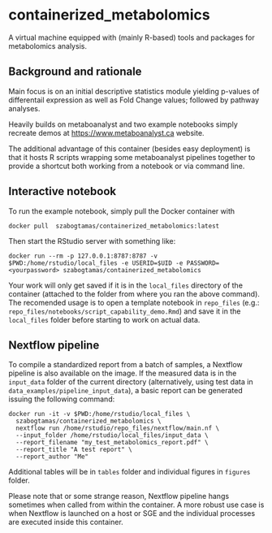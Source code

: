 # containerized_metabolomics

A virtual machine equipped with (mainly R-based) tools and packages for metabolomics analysis.

## Background and rationale

Main focus is on an initial descriptive statistics module yielding p-values of differentail expression as well as Fold Change values; followed by pathway analyses.
  
Heavily builds on metaboanalyst and two example notebooks simply recreate demos at https://www.metaboanalyst.ca website.
  
The additional advantage of this container (besides easy deployment) is that it hosts R scripts wrapping some metaboanalyst pipelines together to provide a shortcut both working from a notebook or via command line.

## Interactive notebook

To run the example notebook, simply pull the Docker container with

```
docker pull  szabogtamas/containerized_metabolomics:latest
```

Then start the RStudio server with something like:

```
docker run --rm -p 127.0.0.1:8787:8787 -v $PWD:/home/rstudio/local_files -e USERID=$UID -e PASSWORD=<yourpassword> szabogtamas/containerized_metabolomics
```

Your work will only get saved if it is in the `local_files` directory of the container (attached to the folder from where you ran the above command).  
The recomended usage is to open a template notebook in `repo_files` (e.g.: `repo_files/notebooks/script_capability_demo.Rmd`) and save it in the `local_files` folder before starting to work on actual data.

## Nextflow pipeline

To compile a standardized report from a batch of samples, a Nextflow pipeline is also available on the image. If the measured data is in the `input_data` folder of the current directory (alternatively, using test data in `data_examples/pipeline_input_data`), a basic report can be generated issuing the following command:

```
docker run -it -v $PWD:/home/rstudio/local_files \
  szabogtamas/containerized_metabolomics \
  nextflow run /home/rstudio/repo_files/nextflow/main.nf \
  --input_folder /home/rstudio/local_files/input_data \
  --report_filename "my_test_metabolomics_report.pdf" \
  --report_title "A test report" \
  --report_author "Me"
```

Additional tables will be in `tables` folder and individual figures in `figures` folder.

Please note that or some strange reason, Nextflow pipeline hangs sometimes when called from within the container. A more robust use case is when Nextflow is launched on a host or SGE and the individual processes are executed inside this container.